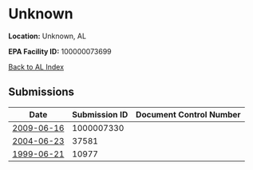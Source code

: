 # Unknown

**Location:** Unknown, AL

**EPA Facility ID:** 100000073699

[Back to AL Index](../../index.md)

## Submissions

| Date | Submission ID | Document Control Number |
|------|--------------|-------------------------|
| [2009-06-16](submissions/1000007330.md) | 1000007330 |  |
| [2004-06-23](submissions/37581.md) | 37581 |  |
| [1999-06-21](submissions/10977.md) | 10977 |  |
